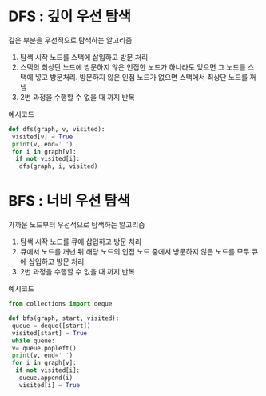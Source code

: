 # DFS : 깊이 우선 탐색
깊은 부분을 우선적으로 탐색하는 알고리즘
1. 탐색 시작 노드를 스택에 삽입하고 방문 처리
2. 스택의 최상단 노드에 방문하지 않은 인접한 노드가 하나라도 있으면 그 노드를 스택에 넣고 방문처리.
방문하지 않은 인접 노드가 없으면 스택에서 최상단 노드를 꺼냄
3. 2번 과정을 수행할 수 없을 때 까지 반복

예시코드
```python
def dfs(graph, v, visited):
 visited[v] = True
 print(v, end=' ')
 for i in graph[v]:
  if not visited[i]:
   dfs(graph, i, visited)
```

# BFS : 너비 우선 탐색
가까운 노드부터 우선적으로 탐색하는 알고리즘
1. 탐색 시작 노드를 큐에 삽입하고 방문 처리
2. 큐에서 노드를 꺼낸 뒤 해당 노드의 인접 노드 중에서 방문하지 않은 노드를 모두 큐에 삽입하고 방문 처리
3. 2번 과정을 수행할 수 없을 때 까지 반복

예시코드

```python
from collections import deque

def bfs(graph, start, visited):
 queue = deque([start])
 visited[start] = True
 while queue:
 v= queue.popleft()
 print(v, end=' ')
 for i in graph[v]:
  if not visited[i]:
   queue.append(i)
   visited[i] = True
```
